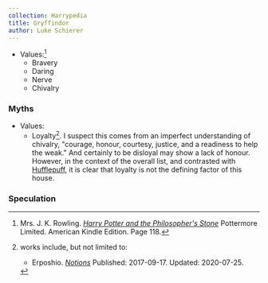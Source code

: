 ```yaml
---
collection: Harrypedia
title: Gryffindor
author: Luke Schierer
---
```


- Values:[^221221-1]
  - Bravery
  - Daring
  - Nerve
  - Chivalry

[^221221-1]:
    Mrs. J. K. Rowling. _[Harry Potter and the Philosopher's Stone][]_
    Pottermore Limited. American Kindle Edition. Page 118.

[Harry Potter and the Philosopher's Stone]: https://www.librarything.com/work/5403381/book/225886281

### Myths

- Values:
  - Loyalty[^221221-2]. I suspect this comes from an imperfect understanding
    of chivalry, "courage, honour, courtesy, justice, and a readiness to help
    the weak." And certainly to be disloyal may show a lack of honour.
    However, in the context of the overall list, and contrasted with
    [Hufflepuff], it is clear that loyalty is not the defining factor of this
    house.

[Hufflepuff]: /Harrypedia/Hogwarts/Hufflepuff

[^221221-2]: works include, but not limited to:

    - Erposhio. _[Notions](https://www.fanfiction.net/s/12670758)_
      Published: 2017-09-17. Updated: 2020-07-25.

### Speculation
